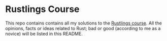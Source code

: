 # Rustlings Course

This repo contains contains all my solutions to the [Rustlings course](https://rustlings.rust-lang.org/). All the opinions, facts or ideas related to Rust; bad or good (according to me as a novice) will be listed in this README. 

